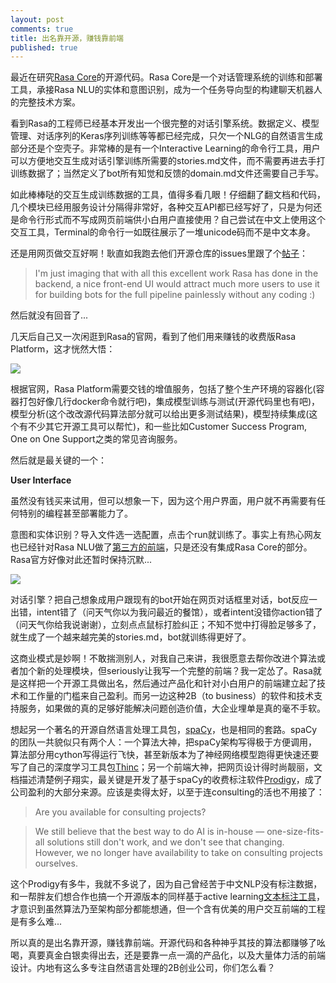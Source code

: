 ```yaml
---
layout: post
comments: true
title: 出名靠开源，赚钱靠前端
published: true
---
```


最近在研究[Rasa Core](https://github.com/RasaHQ/rasa_core)的开源代码。Rasa Core是一个对话管理系统的训练和部署工具，承接Rasa NLU的实体和意图识别，成为一个任务导向型的构建聊天机器人的完整技术方案。

看到Rasa的工程师已经基本开发出一个很完整的对话引擎系统。数据定义、模型管理、对话序列的Keras序列训练等等都已经完成，只欠一个NLG的自然语言生成部分还是个空壳子。非常棒的是有一个Interactive Learning的命令行工具，用户可以方便地交互生成对话引擎训练所需要的stories.md文件，而不需要再进去手打训练数据了；当然定义了bot所有知觉和反馈的domain.md文件还需要自己手写。

如此棒棒哒的交互生成训练数据的工具，值得多看几眼！仔细翻了翻文档和代码，几个模块已经用服务设计分隔得非常好，各种交互API都已经写好了，只是为何还是命令行形式而不写成网页前端供小白用户直接使用？自己尝试在中文上使用这个交互工具，Terminal的命令行一如既往展示了一堆unicode码而不是中文本身。

还是用网页做交互好啊！耿直如我跑去他们开源仓库的issues里跟了个[帖子](https://github.com/RasaHQ/rasa_core/issues/343)：

> I'm just imaging that with all this excellent work Rasa has done in the backend, a nice front-end UI would attract much more users to use it for building bots for the full pipeline painlessly without any coding :)

然后就没有回音了...

几天后自己又一次闲逛到Rasa的官网，看到了他们用来赚钱的收费版Rasa Platform，这才恍然大悟：

![](http://rasa.com/docs/platform/_images/rasa-platform-diagram.png)

根据官网，Rasa Platform需要交钱的增值服务，包括了整个生产环境的容器化(容器打包好像几行docker命令就行吧)，集成模型训练与测试(开源代码里也有吧)，模型分析(这个改改源代码算法部分就可以给出更多测试结果)，模型持续集成(这个有不少其它开源工具可以帮忙)，和一些比如Customer Success Program, One on One Support之类的常见咨询服务。

然后就是最关键的一个：

**User Interface**

虽然没有钱买来试用，但可以想象一下，因为这个用户界面，用户就不再需要有任何特别的编程甚至部署能力了。

意图和实体识别？导入文件选一选配置，点击个run就训练了。事实上有热心网友也已经针对Rasa NLU做了[第三方的前端](https://github.com/paschmann/rasa-ui)，只是还没有集成Rasa Core的部分。Rasa官方好像对此还暂时保持沉默...

![](https://raw.githubusercontent.com/paschmann/rasa-ui/master/resources/rasa_ui_1.png)

对话引擎？把自己想象成用户跟现有的bot开始在网页对话框里对话，bot反应一出错，intent错了（问天气你以为我问最近的餐馆），或者intent没错你action错了（问天气你给我说谢谢），立刻点点鼠标打脸纠正；不知不觉中打得脸足够多了，就生成了一个越来越完美的stories.md，bot就训练得更好了。

这商业模式是妙啊！不敢揣测别人，对我自己来讲，我很愿意去帮你改进个算法或者加个新的处理模块，但seriously让我写一个完整的前端？我一定怂了。Rasa就是这样把一个开源工具做出名，然后通过产品化和针对小白用户的前端建立起了技术和工作量的门槛来自己盈利。而另一边这种2B（to business）的软件和技术支持服务，如果做的真的足够好能解决问题创造价值，大企业埋单是真的毫不手软。

想起另一个著名的开源自然语言处理工具包，[spaCy](https://github.com/explosion/spaCy)，也是相同的套路。spaCy的团队一共貌似只有两个人：一个算法大神，把spaCy架构写得极于方便调用，算法部分用cython写得运行飞快，甚至新版本为了神经网络模型跑得更快速还要写了自己的深度学习工具包[Thinc](https://github.com/explosion/thinc)；另一个前端大神，把网页设计得时尚靓丽，文档描述清楚例子翔实，最关键是开发了基于spaCy的收费标注软件[Prodigy](https://prodi.gy/)，成了公司盈利的大部分来源。应该是卖得太好，以至于连consulting的活也不用接了：

> Are you available for consulting projects?

> We still believe that the best way to do AI is in-house — one-size-fits-all solutions still don't work, and we don't see that changing. However, we no longer have availability to take on consulting projects ourselves.

这个Prodigy有多牛，我就不多说了，因为自己曾经苦于中文NLP没有标注数据，和一帮胖友们想合作也搞一个开源版本的同样基于active learning[文本标注工具](https://github.com/deepwel/Chinese-Annotator)，才意识到虽然算法乃至架构部分都能想通，但一个含有优美的用户交互前端的工程是有多么难...

所以真的是出名靠开源，赚钱靠前端。开源代码和各种神乎其技的算法都赚够了吆喝，真要真金白银卖得出去，还是要靠一点一滴的产品化，以及大量体力活的前端设计。内地有这么多专注自然语言处理的2B创业公司，你们怎么看？



